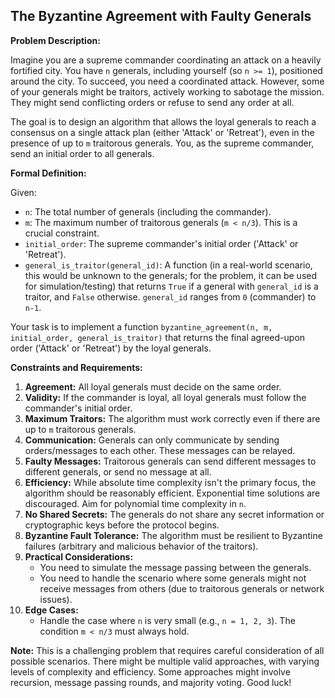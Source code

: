 ## The Byzantine Agreement with Faulty Generals

**Problem Description:**

Imagine you are a supreme commander coordinating an attack on a heavily fortified city. You have `n` generals, including yourself (so `n >= 1`), positioned around the city. To succeed, you need a coordinated attack. However, some of your generals might be traitors, actively working to sabotage the mission. They might send conflicting orders or refuse to send any order at all.

The goal is to design an algorithm that allows the loyal generals to reach a consensus on a single attack plan (either 'Attack' or 'Retreat'), even in the presence of up to `m` traitorous generals. You, as the supreme commander, send an initial order to all generals.

**Formal Definition:**

Given:

*   `n`: The total number of generals (including the commander).
*   `m`: The maximum number of traitorous generals (`m < n/3`).  This is a crucial constraint.
*   `initial_order`: The supreme commander's initial order ('Attack' or 'Retreat').
*   `general_is_traitor(general_id)`: A function (in a real-world scenario, this would be unknown to the generals; for the problem, it can be used for simulation/testing) that returns `True` if a general with `general_id` is a traitor, and `False` otherwise. `general_id` ranges from `0` (commander) to `n-1`.

Your task is to implement a function `byzantine_agreement(n, m, initial_order, general_is_traitor)` that returns the final agreed-upon order ('Attack' or 'Retreat') by the loyal generals.

**Constraints and Requirements:**

1.  **Agreement:** All loyal generals must decide on the same order.
2.  **Validity:** If the commander is loyal, all loyal generals must follow the commander's initial order.
3.  **Maximum Traitors:** The algorithm must work correctly even if there are up to `m` traitorous generals.
4.  **Communication:** Generals can only communicate by sending orders/messages to each other. These messages can be relayed.
5.  **Faulty Messages:** Traitorous generals can send different messages to different generals, or send no message at all.
6.  **Efficiency:** While absolute time complexity isn't the primary focus, the algorithm should be reasonably efficient. Exponential time solutions are discouraged. Aim for polynomial time complexity in `n`.
7.  **No Shared Secrets:** The generals do not share any secret information or cryptographic keys before the protocol begins.
8.  **Byzantine Fault Tolerance:** The algorithm must be resilient to Byzantine failures (arbitrary and malicious behavior of the traitors).
9.  **Practical Considerations:**
    *   You need to simulate the message passing between the generals.
    *   You need to handle the scenario where some generals might not receive messages from others (due to traitorous generals or network issues).
10. **Edge Cases:**
    *   Handle the case where `n` is very small (e.g., `n = 1, 2, 3`).  The condition `m < n/3` must always hold.

**Note:** This is a challenging problem that requires careful consideration of all possible scenarios. There might be multiple valid approaches, with varying levels of complexity and efficiency. Some approaches might involve recursion, message passing rounds, and majority voting. Good luck!
